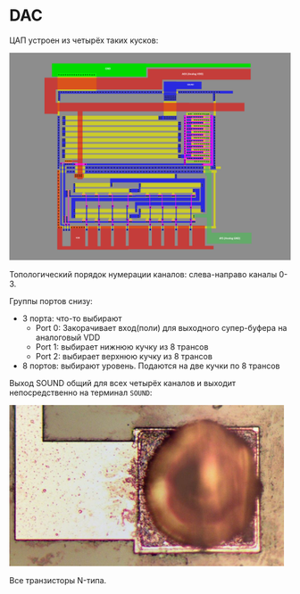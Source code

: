 # DAC

ЦАП устроен из четырёх таких кусков:

![PSG_DAC](/imgstore/PSG_DAC.png)

Топологический порядок нумерации каналов: слева-направо каналы 0-3.

Группы портов снизу:
- 3 порта: что-то выбирают
   - Port 0: Закорачивает вход(поли) для выходного супер-буфера на аналоговый VDD
   - Port 1: выбирает нижнюю кучку из 8 трансов
   - Port 2: выбирает верхнюю кучку из 8 трансов
- 8 портов: выбирают уровень. Подаются на две кучки по 8 трансов

Выход SOUND общий для всех четырёх каналов и выходит непосредственно на терминал `SOUND`:

![image](/imgstore/177565232-0ce7a949-0d31-4bbc-a9c0-457cbd9f13bc.png)

Все транзисторы N-типа.
